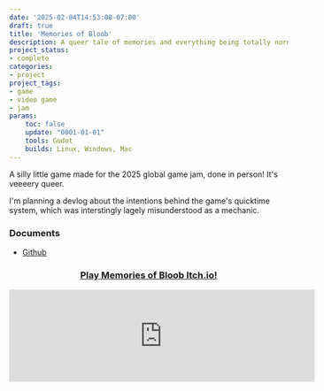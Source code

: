 ```yaml
---
date: '2025-02-04T14:53:08-07:00'
draft: true
title: 'Memories of Bloob'
description: A queer tale of memories and everything being totally normal with nothing bad ever happening ever.
project_status: 
- complete 
categories:
- project
project_tags:
- game
- video game
- jam
params:
    toc: false
    update: "0001-01-01" 
    tools: Godot
    builds: Linux, Windows, Mac
---
```


A silly little game made for the 2025 global game jam, done in person! It's veeeery queer. 

I'm planning a devlog about the intentions behind the game's quicktime system, which was interstingly lagely misunderstood as a mechanic.

### Documents
- [Github](https://github.com/Fireye04/GlobalJam2025)

<div class="itch-button">
            <h3>
                <center><a href="https://fireye.itch.io/split-non-gmtk-version" target="_blank">Play Memories of Bloob Itch.io!</a>
                </center>
            </h3>
            </div>

<iframe class="itch-iframe" frameborder="0" src="https://itch.io/embed/3277211?bg_color=222222&amp;fg_color=eeeeee&amp;border_color=363636" width="552" height="167"><a href="https://fireye.itch.io/the-memories-of-bloob">The Memories of Bloob by Fireye, rebornrival, ThatEmmaR.</a></iframe>
